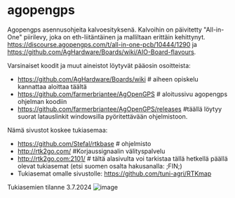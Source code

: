 # agopengps
Agopengps asennusohjeita kalvoesityksenä. Kalvoihin on päivitetty "All-in-One" piirilevy, joka on eth-liitäntäinen ja malliltaan erittäin kehittynyt.
https://discourse.agopengps.com/t/all-in-one-pcb/10444/1290 ja https://github.com/AgHardware/Boards/wiki/AIO-Board-flavours.

Varsinaiset koodit ja muut aineistot löytyvät pääosin osoitteista:
- https://github.com/AgHardware/Boards/wiki # aiheen opiskelu kannattaa aloittaa täältä
- https://github.com/farmerbriantee/AgOpenGPS # aloitussivu agopengps ohjelman koodiin
- https://github.com/farmerbriantee/AgOpenGPS/releases  #täällä löytyy suorat latauslinkit windowsilla pyöritettävään ohjelmistoon.

Nämä sivustot koskee tukiasemaa:
- https://github.com/Stefal/rtkbase  # ohjelmisto
- http://rtk2go.com/  #Korjaussignaalin välityspalvelu
- http://rtk2go.com:2101/  # tältä alasivulta voi tarkistaa tällä hetkellä päällä olevat tukiasemat (etsi suomen osalta hakusanalla: ;FIN;)
- Tukiasemat omalle sivustolle: https://github.com/tuni-agri/RTKmap

Tukiasemien tilanne 3.7.2024
![image](https://github.com/petrilinna/agopengps/assets/44966913/f3590ae7-54e7-47cb-8a5c-9dcf9ffdf12c)

